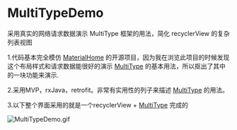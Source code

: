 # MultiTypeDemo
采用真实的网络请求数据演示 MultiType 框架的用法，简化 recyclerView 的复杂列表视图


1.代码基本完全模仿 [MaterialHome](https://github.com/hymanme/MaterialHome) 的开源项目，因为我在浏览此项目的时候发现这个布局样式和请求数据能很好的演示  [MultiType](https://github.com/drakeet/MultiType)  的基本用法，所以抠出了其中
的一块功能来演示.

2.采用MVP，rxJava，retrofit。非常有实用性的列子来描述 [MultiType](https://github.com/drakeet/MultiType) 的用法。


3.以下整个界面采用的就是一个recyclerView + [MultiType](https://github.com/drakeet/MultiType) 完成的

![MultiTypeDemo.gif](https://github.com/WanLiLi/MultiTypeDemo/blob/master/multiTypeDemo1.gif)




